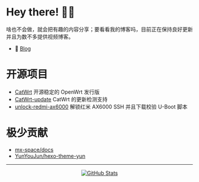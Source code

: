 # Hey there! :wave::smiley:

啥也不会做，就会把有趣的内容分享；要看看我的博客吗，目前正在保持良好更新并且为数不多提供视频博客。

- 🚀 [Blog](https://www.miaoer.xyz)

# 开源项目

- [CatWrt](https://github.com/miaoermua/CatWrt) 开源稳定的 OpenWrt 发行版
- [CatWrt-update](https://github.com/miaoermua/catwrt-update) CatWrt 的更新检测支持
- [unlock-redmi-ax6000](https://github.com/miaoermua/unlock-redmi-ax6000) 解锁红米 AX6000 SSH 并且下载校验 U-Boot 脚本

# 极少贡献

- [mx-space/docs](https://github.com/mx-space/docs)
- [YunYouJun/hexo-theme-yun](https://github.com/YunYouJun/hexo-theme-yun)

***

<p align="center">
  <a href="https://github.com/miaoermua/miaoermua">
    <img alt="GitHub Stats" src="https://github-readme-stats.vercel.app/api?username=miaoermua&show_icons=true" />
    </a>
</p>
